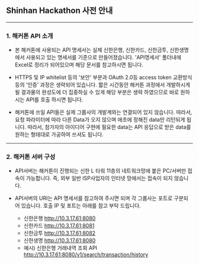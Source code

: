 
## Shinhan Hackathon 사전 안내

---

### 1. 해커톤 API 소개

- 본 해커톤에 사용되는 API 명세서는 실제 신한은행, 신한카드, 신한금투, 신한생명에서 사용되고 있는 명세서를 기준으로 만들어졌습니다.
  'API명세서' 폴더내에 Excel로 정리가 되어있으며 해당 문서를 참고하시면 됩니다.

- HTTPS 및 IP whitelist 등의 '보안' 부분과 OAuth 2.0등 access token 교환방식 등의 '인증' 과정은 생략되어 있습니다. 짧은 시간동안 해커톤 과정에서 
  개발하시게 될 결과물의 완성도에 더 집중하실 수 있게 해당 부분은 생략 하였으므로 바로 원하시는 API를 호출 하시면 됩니다.

- 해커톤에 쓰일 API들은 실제 그룹사의 개발계와는 연결되어 있지 않습니다. 따라서, 요청 파라미터에 따라 다른 Data가 오지 않으며 애초에 정해진 data만 리턴되게 됩니다.
  따라서, 참가자의 아이디어 구현에 필요한 data는 API 응답으로 받은 data를 원하는 형태대로 가공하여 쓰셔도 됩니다.

---

### 2. 해커톤 서버 구성

- API서버는 해커톤이 진행되는 신한 L 타워 11층의 네트워크망에 붙은 PC/서버만 접속이 가능합니다. 즉, 외부 일반 ISP사업자의 인터넷 망에서는 접속이 되지 않습니다.

- API서버의 URI는 API 명세서를 참고하여 주시면 되며 각 그룹사는 포트로 구분되어 있습니다. 호출 IP 및 포트는 아래를 참고 부탁 드립니다.
  * 신한은행 http://10.3.17.61:8080 
  * 신한카드 http://10.3.17.61:8081 
  * 신한금투 http://10.3.17.61:8082 
  * 신한생명 http://10.3.17.61:8080 
  * 예시) 신한은행 거래내역 조회 API http://10.3.17.61:8080/v1/search/transaction/history
  
